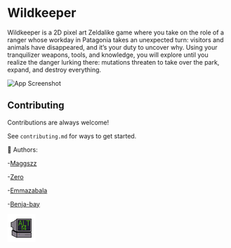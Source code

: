 
# Wildkeeper

Wildkeeper is a 2D pixel art Zeldalike game where you take on the role of a ranger whose workday in Patagonia takes an unexpected turn: visitors and animals have disappeared, and it’s your duty to uncover why. Using your tranquilizer weapons, tools, and knowledge, you will explore until you realize the danger lurking there: mutations threaten to take over the park, expand, and destroy everything.




![App Screenshot](https://images.unsplash.com/photo-1448375240586-882707db888b?q=80&w=1470&auto=format&fit=crop&ixlib=rb-4.0.3&ixid=M3wxMjA3fDB8MHxwaG90by1wYWdlfHx8fGVufDB8fHx8fA%3D%3D)


## Contributing

Contributions are always welcome!

See `contributing.md` for ways to get started.


👥 Authors:

-[Maggszz](https://github.com/Maggszz)

-[Zero](https://github.com/Zero10903)

-[Emmazabala](https://github.com/emmazabala)

-[Benja-bay](https://github.com/benja-bay)

<img src="Assets/Sprites/Logo/Altf4.png" alt="AltF4_Logo" width="64" height="64">
